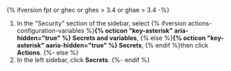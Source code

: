 {% ifversion fpt or ghec or ghes > 3.4 or ghae > 3.4 -%}
1. In the "Security" section of the sidebar, select {% ifversion actions-configuration-variables %}**{% octicon "key-asterisk" aria-hidden="true" %} Secrets and variables**, {% else %}**{% octicon "key-asterisk" aaria-hidden="true" %} Secrets**, {% endif %}then click **Actions**.
{%- else %}
1. In the left sidebar, click **Secrets**.
{%- endif %}
